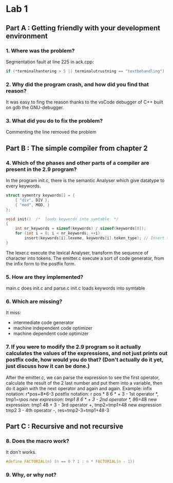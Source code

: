 # Lab 1

## Part A : Getting friendly with your development environment

### 1. Where was the problem?

Segmentation fault at line 225 in ack.cpp:

```c++
if (*terminalhantering > 5 || terminalutrustning == "textbehandling")
```

### 2. Why did the program crash, and how did you find that reason?

It was easy to fing the reason thanks to the vsCode debugger of C++ built on gdb the GNU-debugger.

### 3. What did you do to fix the problem?

Commenting the line removed the problem

## Part B : The simple compiler from chapter 2

### 4. Which of the phases and other parts of a compiler are present in the 2.9 program?

In the program init.c, there is the semantic Analyser which give datatype to every keywords.

```C
struct symentry keywords[] = {
    { "div", DIV },
    { "mod", MOD, }
};

void init()  /*  loads keywords into symtable  */
{
    int nr_keywords = sizeof(keywords) / sizeof(keywords[0]);
    for (int i = 0; i < nr_keywords; ++i)
        insert(keywords[i].lexeme, keywords[i].token_type); // Insert tokens' datatype into the tokens' tree
}
```

The lexer.c execute the lexical Analyser, transform the sequence of character into tokens.
The emitter.c execute a sort of code generator, from the infix form to the postfix form.

### 5. How are they implemented?

main.c does init.c and parse.c
init.c loads keywords into symtable

### 6. Which are missing?

It miss:

-   intermediate code generator
-   machine independent code optimizer
-   machine dependent code optimizer

### 7. If you were to modify the 2.9 program so it actually calculates the values of the expressions, and not just prints out postfix code, how would you do that? (Don't actually do it yet, just discuss how it can be done.)

After the emitter.c, we can parse the expression to see the first operator, calculate the result of the 2 last number and put them into a variable, then do it again with the next operator and again and again.
Example:
infix notation: r\*pos+8\*6-3
postfix notation: r pos \* 8 6 \* + 3 -
1st operator \*, tmp1=r*pos
new expression: tmp1 8 6 \* + 3 -
2nd operator \*, 8*6=48
new expression: tmp1 48 + 3 -
3rd operator +, tmp2=tmp1+48
new expression tmp2 3 -
4th operator -, res=tmp2-3=tmp1+48-3

## Part C : Recursive and not recursive

### 8. Does the macro work?

It don't works.

```C
#define FACTORIAL(n) (n == 0 ? 1 : n * FACTORIAL(n - 1))
```
### 9. Why, or why not? 
